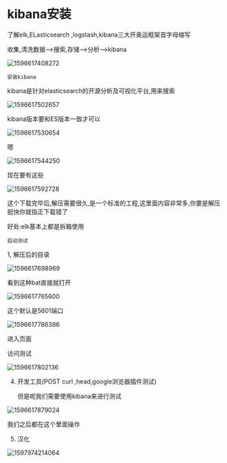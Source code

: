 # kibana安装

了解elk,ELasticsearch ,logstash,kibana三大开奥运框架首字母缩写

收集,清洗数据-->搜索,存储-->分析-->kibana

![1596617408272](06-elasticsearch-kibana%E5%AE%89%E8%A3%85.assets/1596617408272.png)

```
安装kibana
```

kibana是针对elasticsearch的开源分析及可视化平台,用来搜索

![1596617502657](06-elasticsearch-kibana%E5%AE%89%E8%A3%85.assets/1596617502657.png)

kibana版本要和ES版本一致才可以

![1596617530654](06-elasticsearch-kibana%E5%AE%89%E8%A3%85.assets/1596617530654.png)

嗯

![1596617544250](06-elasticsearch-kibana%E5%AE%89%E8%A3%85.assets/1596617544250.png)

现在要有这些

![1596617592728](06-elasticsearch-kibana%E5%AE%89%E8%A3%85.assets/1596617592728.png)

这个下载完毕后,解压需要很久,是一个标准的工程,这里面内容非常多,你要是解压挺快你就指正下载错了

好处:elk基本上都是拆箱使用

```
启动测试
```

1, 解压后的目录

![1596617698969](06-elasticsearch-kibana%E5%AE%89%E8%A3%85.assets/1596617698969.png)

看到这种bat直接就打开

![1596617765600](06-elasticsearch-kibana%E5%AE%89%E8%A3%85.assets/1596617765600.png)

这个默认是5601端口

![1596617786386](06-elasticsearch-kibana%E5%AE%89%E8%A3%85.assets/1596617786386.png)

进入页面

访问测试

![1596617802136](06-elasticsearch-kibana%E5%AE%89%E8%A3%85.assets/1596617802136.png)

4. 开发工具(POST curl ,head,google浏览器插件测试)

   但是呢我们需要使用kibana来进行测试

![1596617879024](06-elasticsearch-kibana%E5%AE%89%E8%A3%85.assets/1596617879024.png)

我们之后都在这个里面操作

5. 汉化

![1597974214064](06-elasticsearch-kibana%E5%AE%89%E8%A3%85.assets/1597974214064.png)